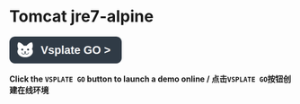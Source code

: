 # Tomcat jre7-alpine

<a href="https://www.vsplate.com/?docker-compose=https://github.com/vsplate/dcenvs/tomcat/jre7-alpine"><img alt="VSPLATE GO" src="https://raw.githubusercontent.com/vsplate/images/master/vsgo_btn.png" width="200px"></a>

**Click the `VSPLATE GO` button to launch a demo online / 点击`VSPLATE GO`按钮创建在线环境**